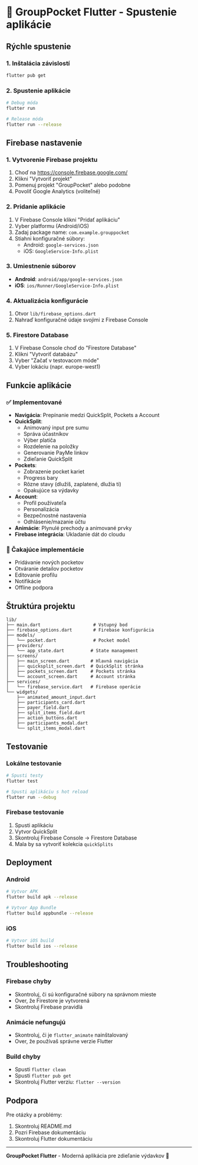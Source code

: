 # 🚀 GroupPocket Flutter - Spustenie aplikácie

## Rýchle spustenie

### 1. Inštalácia závislostí
```bash
flutter pub get
```

### 2. Spustenie aplikácie
```bash
# Debug móda
flutter run

# Release móda
flutter run --release
```

## Firebase nastavenie

### 1. Vytvorenie Firebase projektu
1. Choď na https://console.firebase.google.com/
2. Klikni "Vytvoriť projekt"
3. Pomenuj projekt "GroupPocket" alebo podobne
4. Povoliť Google Analytics (voliteľné)

### 2. Pridanie aplikácie
1. V Firebase Console klikni "Pridať aplikáciu"
2. Vyber platformu (Android/iOS)
3. Zadaj package name: `com.example.grouppocket`
4. Stiahni konfiguračné súbory:
   - Android: `google-services.json`
   - iOS: `GoogleService-Info.plist`

### 3. Umiestnenie súborov
- **Android**: `android/app/google-services.json`
- **iOS**: `ios/Runner/GoogleService-Info.plist`

### 4. Aktualizácia konfigurácie
1. Otvor `lib/firebase_options.dart`
2. Nahraď konfiguračné údaje svojimi z Firebase Console

### 5. Firestore Database
1. V Firebase Console choď do "Firestore Database"
2. Klikni "Vytvoriť databázu"
3. Vyber "Začať v testovacom móde"
4. Vyber lokáciu (napr. europe-west1)

## Funkcie aplikácie

### ✅ Implementované
- **Navigácia**: Prepínanie medzi QuickSplit, Pockets a Account
- **QuickSplit**: 
  - Animovaný input pre sumu
  - Správa účastníkov
  - Výber platiča
  - Rozdelenie na položky
  - Generovanie PayMe linkov
  - Zdieľanie QuickSplit
- **Pockets**: 
  - Zobrazenie pocket kariet
  - Progress bary
  - Rôzne stavy (dlužíš, zaplatené, dlužia ti)
  - Opakujúce sa výdavky
- **Account**: 
  - Profil používateľa
  - Personalizácia
  - Bezpečnostné nastavenia
  - Odhlásenie/mazanie účtu
- **Animácie**: Plynulé prechody a animované prvky
- **Firebase integrácia**: Ukladanie dát do cloudu

### 🔄 Čakajúce implementácie
- Pridávanie nových pocketov
- Otváranie detailov pocketov
- Editovanie profilu
- Notifikácie
- Offline podpora

## Štruktúra projektu

```
lib/
├── main.dart                    # Vstupný bod
├── firebase_options.dart        # Firebase konfigurácia
├── models/
│   └── pocket.dart              # Pocket model
├── providers/
│   └── app_state.dart          # State management
├── screens/
│   ├── main_screen.dart        # Hlavná navigácia
│   ├── quicksplit_screen.dart  # QuickSplit stránka
│   ├── pockets_screen.dart     # Pockets stránka
│   └── account_screen.dart     # Account stránka
├── services/
│   └── firebase_service.dart   # Firebase operácie
└── widgets/
    ├── animated_amount_input.dart
    ├── participants_card.dart
    ├── payer_field.dart
    ├── split_items_field.dart
    ├── action_buttons.dart
    ├── participants_modal.dart
    └── split_items_modal.dart
```

## Testovanie

### Lokálne testovanie
```bash
# Spusti testy
flutter test

# Spusti aplikáciu s hot reload
flutter run --debug
```

### Firebase testovanie
1. Spusti aplikáciu
2. Vytvor QuickSplit
3. Skontroluj Firebase Console → Firestore Database
4. Mala by sa vytvoriť kolekcia `quickSplits`

## Deployment

### Android
```bash
# Vytvor APK
flutter build apk --release

# Vytvor App Bundle
flutter build appbundle --release
```

### iOS
```bash
# Vytvor iOS build
flutter build ios --release
```

## Troubleshooting

### Firebase chyby
- Skontroluj, či sú konfiguračné súbory na správnom mieste
- Over, že Firestore je vytvorená
- Skontroluj Firebase pravidlá

### Animácie nefungujú
- Skontroluj, či je `flutter_animate` nainštalovaný
- Over, že používaš správne verzie Flutter

### Build chyby
- Spusti `flutter clean`
- Spusti `flutter pub get`
- Skontroluj Flutter verziu: `flutter --version`

## Podpora

Pre otázky a problémy:
1. Skontroluj README.md
2. Pozri Firebase dokumentáciu
3. Skontroluj Flutter dokumentáciu

---

**GroupPocket Flutter** - Moderná aplikácia pre zdieľanie výdavkov 🎉
